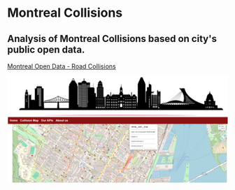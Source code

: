 # Montreal Collisions

## Analysis of Montreal Collisions based on city's public open data.
[Montreal Open Data - Road Collisions](https://donnees.montreal.ca/dataset/collisions-routieres)

![Example first version result](https://github.com/Girellil/Mtl_collisions/blob/main/Templates/images/fisrt_result.png?raw=true)